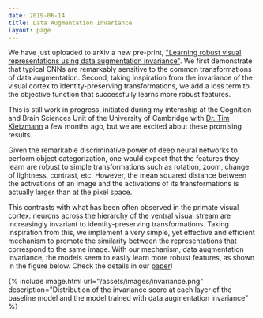 ```yaml
---
date: 2019-06-14
title: Data Augmentation Invariance
layout: page
---
```

We have just uploaded to arXiv a new pre-print, ["Learning robust visual representations using data augmentation invariance"](https://arxiv.org/abs/1907.04547). We first demonstrate that typical CNNs are remarkably sensitive to the common transformations of data augmentation. Second, taking inspiration from the invariance of the visual cortex to identity-preserving transformations, we add a loss term to the objective function that successfully learns more robust features.

This is still work in progress, initiated during my internship at the Cognition and Brain Sciences Unit of the University of Cambridge with [Dr. Tim Kietzmann](http://www.timkietzmann.de/) a few months ago, but we are excited about these promising results.

Given the remarkable discriminative power of deep neural networks to perform object categorization, one would expect that the features they learn are robust to simple transformations such as rotation, zoom, change of lightness, contrast, etc. However, the mean squared distance between the activations of an image and the activations of its transformations is actually larger than at the pixel space.

This contrasts with what has been often observed in the primate visual cortex: neurons across the hierarchy of the ventral visual stream are increasingly invariant to identity-preserving transformations. Taking inspiration from this, we implement a very simple, yet effective and efficient mechanism to promote the similarity between the representations that correspond to the same image. With our mechanism, data augmentation invariance, the models seem to easily learn more robust features, as shown in the figure below. Check the details in our [paper](https://arxiv.org/abs/1907.04547)!

{% include image.html url="/assets/images/invariance.png" description="Distribution of the invariance score at each layer of the baseline model and the model trained with data augmentation invariance" %}
